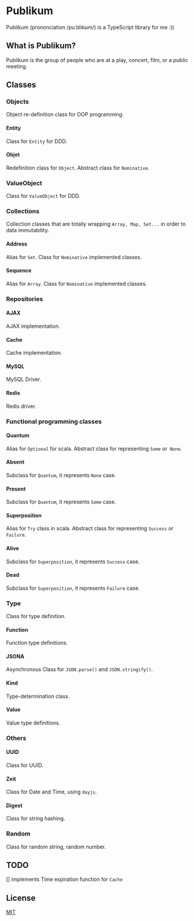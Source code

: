 # Publikum

Publikum (prononciation /puːblikʊm/) is a TypeScript library for me :))

## What is Publikum?

Publikum is the group of people who are at a play, concert, film, or a public meeting.

## Classes

### Objects
Object re-definition class for OOP programming.

#### Entity
Class for `Entity` for DDD.

#### Objet
Redefinition class for `Object`. Abstract class for `Nominative`.

### ValueObject
Class for `ValueObject` for DDD. 


### Collections
Collection classes that are totally wrapping `Array, Map, Set...` in order to data immutability.

#### Address
Alias for `Set`. Class for `Nominative` implemented classes.

#### Sequence
Alias for `Array`. Class for `Nominative` implemented classes.

### Repositories

#### AJAX
AJAX implementation.

#### Cache
Cache implementation.

#### MySQL
MySQL Driver.

#### Redis
Redis driver.

### Functional programming classes

#### Quantum
Alias for `Optional` for scala. Abstract class for representing `Some` or` None`.

#### Absent
Subclass for `Quantum`, it represents `None` case.

#### Present
Subclass for `Quantum`, it represents `Some` case.

#### Superposition
Alias for `Try` class in scala. Abstract class for representing `Success` or `Failure`.

#### Alive
Subclass for `Superposition`, it represents `Success` case.

#### Dead
Subclass for `Superposition`, it represents `Failure` case.
 
### Type
Class for type definition.

#### Function
Function type definitions.

#### JSONA
Asynchronous Class for `JSON.parse()` and `JSON.stringify()`.

#### Kind
Type-determination class.

#### Value
Value type definitions.

### Others

#### UUID
Class for UUID.

#### Zeit
Class for Date and Time, using `dayjs`. 

#### Digest
Class for string hashing.

### Random
Class for random string, random number.

## TODO
[] implements Time expiration function for `Cache` 

## License

[MIT](LICENSE)
